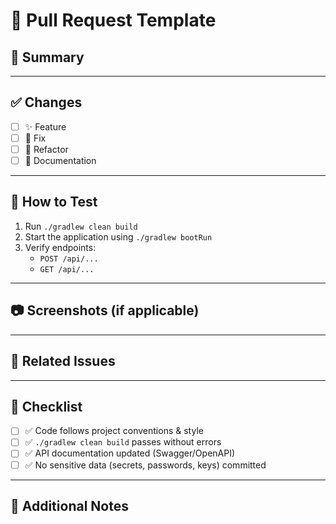 # 📌 Pull Request Template

## 🔖 Summary
<!-- Provide a clear and concise description of the changes introduced in this PR. -->

---

## ✅ Changes
<!-- Mark the types of changes included in this PR -->
- [ ] ✨ Feature  
- [ ] 🐛 Fix  
- [ ] 🔨 Refactor  
- [ ] 📝 Documentation  

---

## 🧪 How to Test
<!-- Step-by-step instructions for reviewers to test the changes -->
1. Run `./gradlew clean build`
2. Start the application using `./gradlew bootRun`
3. Verify endpoints:  
   - `POST /api/...`  
   - `GET /api/...`  

---

## 📷 Screenshots (if applicable)
<!-- Add screenshots or logs to help reviewers understand the changes -->

---

## 🔗 Related Issues
<!-- Link related issues (e.g., Fixes #123, Closes #456) -->

---

## 🚨 Checklist
- [ ] ✅ Code follows project conventions & style  
- [ ] ✅ `./gradlew clean build` passes without errors  
- [ ] ✅ API documentation updated (Swagger/OpenAPI)  
- [ ] ✅ No sensitive data (secrets, passwords, keys) committed  

---

## 🙏 Additional Notes
<!-- Add extra context such as migrations, env vars, or breaking changes -->
